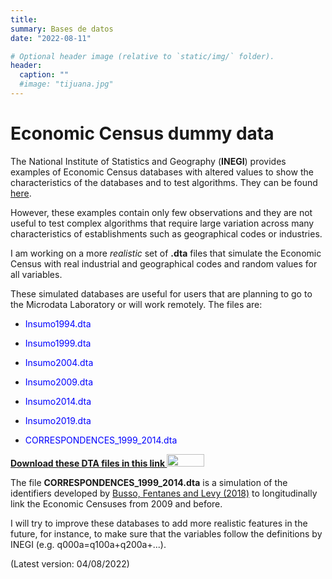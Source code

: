 ```yaml
---
title: 
summary: Bases de datos
date: "2022-08-11"

# Optional header image (relative to `static/img/` folder).
header:
  caption: ""
  #image: "tijuana.jpg"
---
```


# Economic Census dummy data

The National Institute of Statistics and Geography (**INEGI**) provides examples of Economic Census databases with altered values to show the characteristics of the databases and to test algorithms. They can be found <a href="http://en.www.inegi.org.mx/programas/ce/2014/#Microdata">here</a>.

However, these examples contain only few observations and they are not useful to test complex algorithms that require large variation across many characteristics of establishments such as geographical codes or industries.

I am working on a more *realistic* set of **.dta** files that simulate the Economic Census with real industrial and geographical codes and random values for all variables.

These simulated databases are useful for users that are planning to go to the Microdata Laboratory or will work remotely. The files are:

- <p style="color:blue;">Insumo1994.dta</p>
- <p style="color:blue;">Insumo1999.dta</p>
- <p style="color:blue;">Insumo2004.dta</p>
- <p style="color:blue;">Insumo2009.dta</p>
- <p style="color:blue;">Insumo2014.dta</p>
- <p style="color:blue;">Insumo2019.dta</p>
- <p style="color:blue;">CORRESPONDENCES_1999_2014.dta</p>


<p> 
<a href="https://www.dropbox.com/sh/hw1tlonxnin6d3o/AAA9ogUJnjSLQvTqc_xFagUAa?dl=0">  <b> Download these DTA files in this link    </b> </a> <img style='display:inline;' src='https://upload.wikimedia.org/wikipedia/commons/f/f5/Stata_2015_logo.gif' width="60" height="20"/> </p>


The file **CORRESPONDENCES_1999_2014.dta** is a simulation of the identifiers developed by [Busso, Fentanes and Levy (2018)](https://publications.iadb.org/en/longitudinal-linkage-mexicos-economic-census-1999-2014) to longitudinally link the Economic Censuses from 2009 and before.

I will try to improve these databases to add more realistic features in the future, for instance, to make sure that the variables follow the definitions by INEGI (e.g. q000a=q100a+q200a+...).

(Latest version: 04/08/2022)
